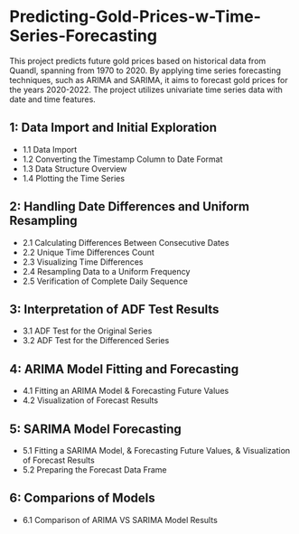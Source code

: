 # Predicting-Gold-Prices-w-Time-Series-Forecasting
This project predicts future gold prices based on historical data from Quandl, spanning from 1970 to 2020. By applying time series forecasting techniques, such as ARIMA and SARIMA, it aims to forecast gold prices for the years 2020-2022. The project utilizes univariate time series data with date and time features.

## 1: Data Import and Initial Exploration
- 1.1 Data Import
- 1.2 Converting the Timestamp Column to Date Format
- 1.3 Data Structure Overview
- 1.4 Plotting the Time Series

## 2: Handling Date Differences and Uniform Resampling
- 2.1 Calculating Differences Between Consecutive Dates
- 2.2 Unique Time Differences Count
- 2.3 Visualizing Time Differences
- 2.4 Resampling Data to a Uniform Frequency
- 2.5 Verification of Complete Daily Sequence

## 3: Interpretation of ADF Test Results
- 3.1 ADF Test for the Original Series
- 3.2 ADF Test for the Differenced Series

## 4: ARIMA Model Fitting and Forecasting
- 4.1 Fitting an ARIMA Model & Forecasting Future Values
- 4.2 Visualization of Forecast Results

## 5: SARIMA Model Forecasting
- 5.1 Fitting a SARIMA Model, & Forecasting Future Values, & Visualization of Forecast Results
- 5.2 Preparing the Forecast Data Frame

## 6: Comparions of Models
- 6.1 Comparison of ARIMA VS SARIMA Model Results
